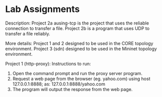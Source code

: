 # Lab Assignments
Description:
Project 2a ausing-tcp is the project that uses the reliable connection to transfer a file.
Project 2b is a program that uses UDP to transfer a file reliably.

More details:
Project 1 and 2 designed to be used in the CORE topology environment.
Project 3 (sdn) designed to be used in the Mininet topology environment.

Project 1 (http-proxy): Instructions to run:
1) Open the command prompt and run the proxy server program.
2) Request a web page from the browser (eg. yahoo.com) using host 127.0.0.1:8888;
as: 127.0.0.1:8888/yahoo.com
3) The program will output the response from the web page.
